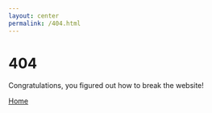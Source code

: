 ```yaml
---
layout: center
permalink: /404.html
---
```


# 404

Congratulations, you figured out how to break the website!

<div class="mt3">
  <a href="{{ site.baseurl }}/" class="button button-blue button-big">Home</a>
</div>

